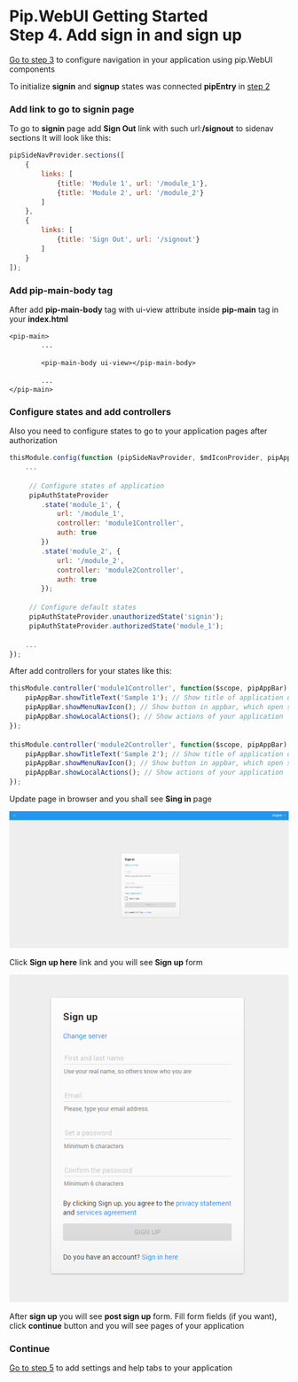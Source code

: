 # Pip.WebUI Getting Started <br/> Step 4. Add sign in and sign up

[Go to step 3](https://github.com/pip-webui/pip-webui-sample/blob/master/step3/) to configure navigation in your application using pip.WebUI components

To initialize **signin** and **signup** states was connected **pipEntry** in [step 2](https://github.com/pip-webui/pip-webui-sample/blob/master/step2/)

### Add link to go to **signin** page

To go to **signin** page add **Sign Out** link with such url:**/signout** to sidenav sections
It will look like this:

```javascript
pipSideNavProvider.sections([
    {
        links: [
            {title: 'Module 1', url: '/module_1'},
            {title: 'Module 2', url: '/module_2'}
        ]
    },
    {
        links: [
            {title: 'Sign Out', url: '/signout'}
        ]
    }
]);
```

### Add **pip-main-body** tag

After add **pip-main-body** tag with ui-view attribute inside **pip-main** tag in your **index.html**

```markup
<pip-main>
        ...

        <pip-main-body ui-view></pip-main-body>
        
        ...
</pip-main>
```

### Configure states and add controllers

Also you need to configure states to go to your application pages after authorization

```javascript
thisModule.config(function (pipSideNavProvider, $mdIconProvider, pipAppBarProvider) {
    ...

     // Configure states of application
     pipAuthStateProvider
        .state('module_1', {
            url: '/module_1',
            controller: 'module1Controller',
            auth: true
        })
        .state('module_2', {
            url: '/module_2',
            controller: 'module2Controller',
            auth: true
        });
     
     // Configure default states
     pipAuthStateProvider.unauthorizedState('signin');
     pipAuthStateProvider.authorizedState('module_1');

    ... 
});
```

After add controllers for your states like this:

```javascript
thisModule.controller('module1Controller', function($scope, pipAppBar) {
    pipAppBar.showTitleText('Sample 1'); // Show title of application or specific page
    pipAppBar.showMenuNavIcon(); // Show button in appbar, which open sidenav
    pipAppBar.showLocalActions(); // Show actions of your application
});

thisModule.controller('module2Controller', function($scope, pipAppBar) {
    pipAppBar.showTitleText('Sample 2'); // Show title of application or specific page
    pipAppBar.showMenuNavIcon(); // Show button in appbar, which open sidenav
    pipAppBar.showLocalActions(); // Show actions of your application
});
```

Update page in browser and you shall see **Sing in** page

![Sign in page](artifacts/sign_in_page.png)

Click **Sign up here** link and you will see **Sign up** form

![Sign up form](artifacts/sign_up_form.png)

After **sign up** you will see **post sign up** form. Fill form fields (if you want), click **continue** button and you will see pages of your application

### Continue

[Go to step 5](https://github.com/pip-webui/pip-webui-sample/blob/master/step5/) to add settings and help tabs to your application